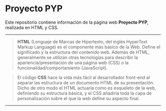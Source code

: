 # Proyecto PYP

Este repositorio contiene información de la página web **Proyecto PYP**, realizada en HTML y CSS.

---

>**HTML** (Lenguaje de Marcas de Hipertexto, del inglés HyperText Markup Language) es el componente más básico de la Web. Define el significado y la estructura del contenido web. Además de HTML, generalmente se utilizan otras tecnologías para describir la apariencia/presentación de una página web (CSS) o la funcionalidad/comportamiento (JavaScript).

>El código **CSS** hace la vida más fácil al desarrollador front-end al separar las estructura de un documento HTML de su presentación. Dicho de otro modo el HTML actuaría como es esqueleto de la web, definiendo su estructura básica, y el CSS añadiría toda la capa de personalización sobre el que la web define su aspecto final.

---
